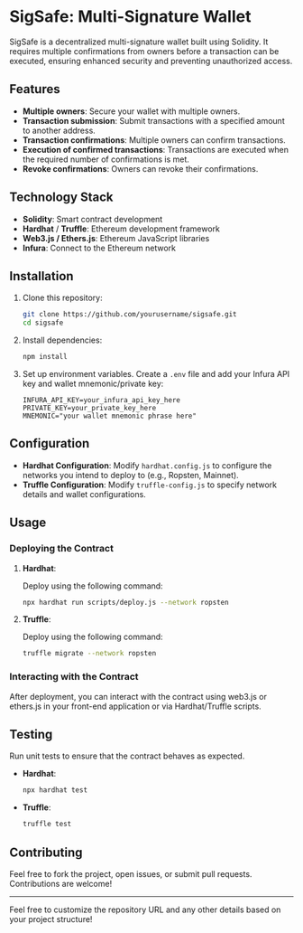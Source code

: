 
# SigSafe: Multi-Signature Wallet

SigSafe is a decentralized multi-signature wallet built using Solidity. It requires multiple confirmations from owners before a transaction can be executed, ensuring enhanced security and preventing unauthorized access.

## Features

- **Multiple owners**: Secure your wallet with multiple owners.
- **Transaction submission**: Submit transactions with a specified amount to another address.
- **Transaction confirmations**: Multiple owners can confirm transactions.
- **Execution of confirmed transactions**: Transactions are executed when the required number of confirmations is met.
- **Revoke confirmations**: Owners can revoke their confirmations.

## Technology Stack

- **Solidity**: Smart contract development
- **Hardhat** / **Truffle**: Ethereum development framework
- **Web3.js / Ethers.js**: Ethereum JavaScript libraries
- **Infura**: Connect to the Ethereum network

## Installation

1. Clone this repository:

   ```bash
   git clone https://github.com/yourusername/sigsafe.git
   cd sigsafe
   ```

2. Install dependencies:

   ```bash
   npm install
   ```

3. Set up environment variables. Create a `.env` file and add your Infura API key and wallet mnemonic/private key:

   ```env
   INFURA_API_KEY=your_infura_api_key_here
   PRIVATE_KEY=your_private_key_here
   MNEMONIC="your wallet mnemonic phrase here"
   ```

## Configuration

- **Hardhat Configuration**: Modify `hardhat.config.js` to configure the networks you intend to deploy to (e.g., Ropsten, Mainnet).
- **Truffle Configuration**: Modify `truffle-config.js` to specify network details and wallet configurations.

## Usage

### Deploying the Contract

1. **Hardhat**:

   Deploy using the following command:

   ```bash
   npx hardhat run scripts/deploy.js --network ropsten
   ```

2. **Truffle**:

   Deploy using the following command:

   ```bash
   truffle migrate --network ropsten
   ```

### Interacting with the Contract

After deployment, you can interact with the contract using web3.js or ethers.js in your front-end application or via Hardhat/Truffle scripts.

## Testing

Run unit tests to ensure that the contract behaves as expected.

- **Hardhat**:

  ```bash
  npx hardhat test
  ```

- **Truffle**:

  ```bash
  truffle test
  ```

## Contributing

Feel free to fork the project, open issues, or submit pull requests. Contributions are welcome!

---

Feel free to customize the repository URL and any other details based on your project structure!
